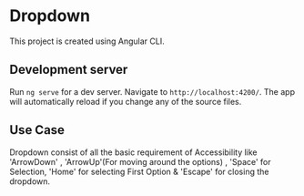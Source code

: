 # Dropdown

This project is created using Angular CLI.

## Development server

Run `ng serve` for a dev server. Navigate to `http://localhost:4200/`. The app will automatically reload if you change any of the source files.

## Use Case
Dropdown consist of all the basic requirement of Accessibility  like 'ArrowDown' ,  'ArrowUp'(For moving around the options) ,
'Space' for Selection, 'Home' for selecting First Option  &   'Escape' for closing the dropdown.
